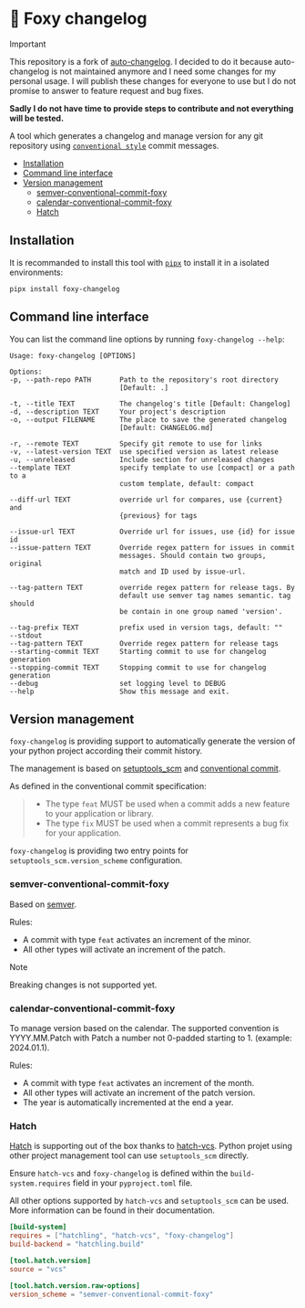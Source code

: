 # 🦊 Foxy changelog

> [!IMPORTANT]
> This repository is a fork of [auto-changelog](https://github.com/KeNaCo/auto-changelog).
> I decided to do it because auto-changelog is not maintained anymore and I need some changes for my personal usage.
> I will publish these changes for everyone to use but I do not promise to answer to feature request and bug fixes.
>
> **Sadly I do not have time to provide steps to contribute and not everything will be tested.**

A tool which generates a changelog and manage version for any git repository using [`conventional style`](https://www.conventionalcommits.org/en/v1.0.0/) commit messages.

- [Installation](#installation)
- [Command line interface](#command-line-interface)
- [Version management](#version-management)
  - [semver-conventional-commit-foxy](#semver-conventional-commit-foxy)
  - [calendar-conventional-commit-foxy](#calendar-conventional-commit-foxy)
  - [Hatch](#hatch)

## Installation

It is recommanded to install this tool with [`pipx`](https://github.com/pypa/pipx) to install it in a isolated environments:

```console
pipx install foxy-changelog
```

## Command line interface

You can list the command line options by running `foxy-changelog --help`:

```console
Usage: foxy-changelog [OPTIONS]

Options:
-p, --path-repo PATH       Path to the repository's root directory
                           [Default: .]

-t, --title TEXT           The changelog's title [Default: Changelog]
-d, --description TEXT     Your project's description
-o, --output FILENAME      The place to save the generated changelog
                           [Default: CHANGELOG.md]

-r, --remote TEXT          Specify git remote to use for links
-v, --latest-version TEXT  use specified version as latest release
-u, --unreleased           Include section for unreleased changes
--template TEXT            specify template to use [compact] or a path to a
                           custom template, default: compact

--diff-url TEXT            override url for compares, use {current} and
                           {previous} for tags

--issue-url TEXT           Override url for issues, use {id} for issue id
--issue-pattern TEXT       Override regex pattern for issues in commit
                           messages. Should contain two groups, original
                           match and ID used by issue-url.

--tag-pattern TEXT         override regex pattern for release tags. By
                           default use semver tag names semantic. tag should
                           be contain in one group named 'version'.

--tag-prefix TEXT          prefix used in version tags, default: ""
--stdout
--tag-pattern TEXT         Override regex pattern for release tags
--starting-commit TEXT     Starting commit to use for changelog generation
--stopping-commit TEXT     Stopping commit to use for changelog generation
--debug                    set logging level to DEBUG
--help                     Show this message and exit.
```

## Version management

`foxy-changelog` is providing support to automatically generate the version of your python project according their commit history.

The management is based on [setuptools_scm](https://github.com/pypa/setuptools_scm) and [conventional commit](https://www.conventionalcommits.org/en/v1.0.0/).

As defined in the conventional commit specification:

>- The type `feat` MUST be used when a commit adds a new feature to your application or library.
>- The type `fix` MUST be used when a commit represents a bug fix for your application.

`foxy-changelog` is providing two entry points for `setuptools_scm.version_scheme` configuration.

### semver-conventional-commit-foxy

Based on [semver](https://semver.org/lang/fr/).

Rules:

- A commit with type `feat` activates an increment of the minor.
- All other types will activate an increment of the patch.

> [!NOTE]
> Breaking changes is not supported yet.

### calendar-conventional-commit-foxy

To manage version based on the calendar. The supported convention is YYYY.MM.Patch with Patch a number not 0-padded starting to 1. (example: 2024.01.1).

Rules:

- A commit with type `feat` activates an increment of the month.
- All other types will activate an increment of the patch version.
- The year is automatically incremented at the end a year.

### Hatch

[Hatch](https://github.com/pypa/hatch) is supporting out of the box thanks to [hatch-vcs](https://github.com/ofek/hatch-vcs).
Python projet using other project management tool can use `setuptools_scm` directly.

Ensure `hatch-vcs` and `foxy-changelog` is defined within the `build-system.requires` field in your `pyproject.toml` file.

All other options supported by `hatch-vcs` and `setuptools_scm` can be used. More information can be found in their documentation.

```toml
[build-system]
requires = ["hatchling", "hatch-vcs", "foxy-changelog"]
build-backend = "hatchling.build"

[tool.hatch.version]
source = "vcs"

[tool.hatch.version.raw-options]
version_scheme = "semver-conventional-commit-foxy"
```

